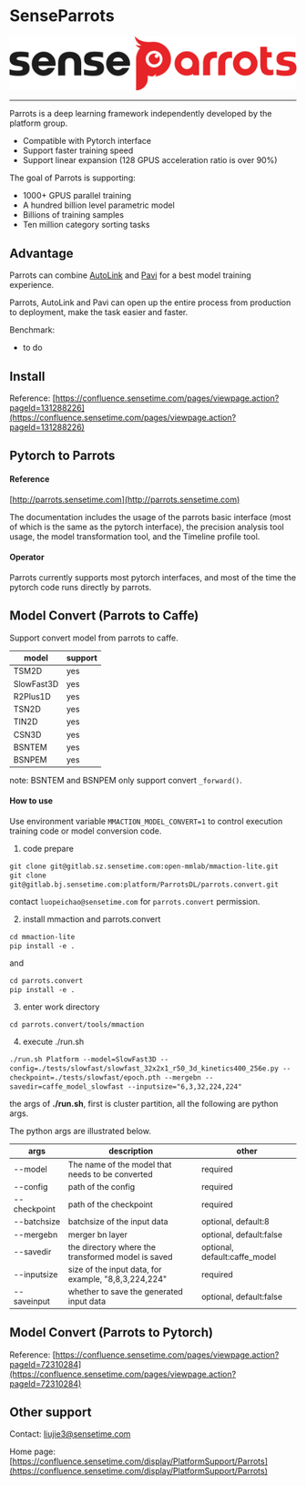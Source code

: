 # SenseParrots
![parrots](imgs/parrots_logo.png)

-----------------------------------

Parrots is a deep learning framework independently developed by the platform group.

- Compatible with Pytorch interface
- Support faster training speed
- Support linear expansion (128 GPUS acceleration ratio is over 90%)

The goal of Parrots is supporting:

- 1000+ GPUS parallel training
- A hundred billion level parametric model
- Billions of training samples
- Ten million category sorting tasks

## Advantage

Parrots can combine [AutoLink](http://autolink.parrots.sensetime.com) and [Pavi](http://pavi.parrots.sensetime.com) for a best model training experience.

Parrots, AutoLink and Pavi can open up the entire process from production to deployment, make the task easier and faster.

Benchmark:

- to do

## Install

Reference: [https://confluence.sensetime.com/pages/viewpage.action?pageId=131288226](https://confluence.sensetime.com/pages/viewpage.action?pageId=131288226)

## Pytorch to Parrots

#### Reference

[http://parrots.sensetime.com](http://parrots.sensetime.com)

The documentation includes the usage of the parrots basic interface (most of which is the same as the pytorch interface), the precision analysis tool usage, the model transformation tool, and the Timeline profile tool.

#### Operator

Parrots currently supports most pytorch interfaces, and most of the time the pytorch code runs directly by parrots.



## Model Convert (Parrots to Caffe)

Support convert model from parrots to caffe.

|model|support|
|---|---|
|TSM2D|yes|
|SlowFast3D|yes|
|R2Plus1D|yes|
|TSN2D|yes|
|TIN2D|yes|
|CSN3D|yes|
|BSNTEM|yes|
|BSNPEM|yes|

note: BSNTEM and BSNPEM only support convert `_forward()`.

#### How to use

Use environment variable `MMACTION_MODEL_CONVERT=1` to control execution training code or model conversion code.

1) code prepare

```
git clone git@gitlab.sz.sensetime.com:open-mmlab/mmaction-lite.git
git clone git@gitlab.bj.sensetime.com:platform/ParrotsDL/parrots.convert.git
```
contact `luopeichao@sensetime.com` for `parrots.convert` permission.

2) install mmaction and parrots.convert

```
cd mmaction-lite
pip install -e .
```
and
```
cd parrots.convert
pip install -e .
```

3) enter work directory

```
cd parrots.convert/tools/mmaction
```

4) execute ./run.sh

```
./run.sh Platform --model=SlowFast3D --config=./tests/slowfast/slowfast_32x2x1_r50_3d_kinetics400_256e.py --checkpoint=./tests/slowfast/epoch.pth --mergebn --savedir=caffe_model_slowfast --inputsize="6,3,32,224,224"
```

the args of **./run.sh**, first is cluster partition, all the following are python args.

The python args are illustrated below.

|args|description|other|
|---|---|---|
|--model|The name of the model that needs to be converted|required|
|--config|path of the config|required|
|--checkpoint|path of the checkpoint|required|
|--batchsize|batchsize of the input data|optional, default:8|
|--mergebn|merger bn layer|optional, default:false|
|--savedir|the directory where the transformed model is saved|optional, default:caffe_model|
|--inputsize|size of the input data, for example, "8,8,3,224,224"|required|
--saveinput|whether to save the generated input data|optional, default:false|

## Model Convert (Parrots to Pytorch)

Reference: [https://confluence.sensetime.com/pages/viewpage.action?pageId=72310284](https://confluence.sensetime.com/pages/viewpage.action?pageId=72310284)

## Other support

Contact: liujie3@sensetime.com

Home page: [https://confluence.sensetime.com/display/PlatformSupport/Parrots](https://confluence.sensetime.com/display/PlatformSupport/Parrots)
